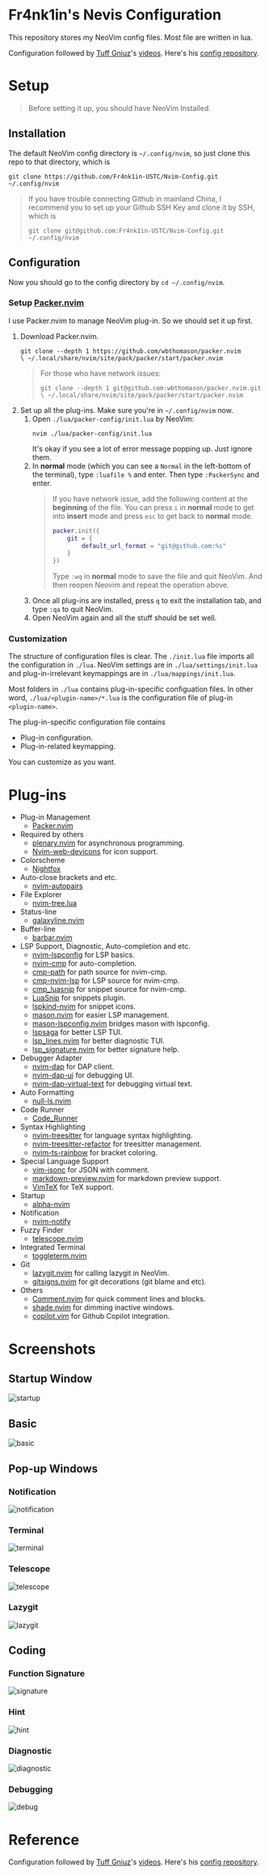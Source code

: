 # Fr4nk1in's Nevis Configuration

This repository stores my NeoVim config files. Most file are written in lua.

Configuration followed by [Tuff Gniuz](https://www.youtube.com/channel/UC1d_1egvm6BjuRz7qcCuoNA)'s [videos](https://youtu.be/qb6fPgZMRF4). Here's his [config repository](https://github.com/tuffgniuz/nvim.lua).

# Setup

> Before setting it up, you should have NeoVim Installed.

## Installation

The default NeoVim config directory is `~/.config/nvim`, so just clone this repo to that directory, which is

```shell
git clone https://github.com/Fr4nk1in-USTC/Nvim-Config.git ~/.config/nvim
```

> If you have trouble connecting Github in mainland China, I recommend you to set up your Github SSH Key and clone it by SSH, which is
>
> ```shell
> git clone git@github.com:Fr4nk1in-USTC/Nvim-Config.git ~/.config/nvim
> ```

## Configuration

Now you should go to the config directory by `cd ~/.config/nvim`.

### Setup [Packer.nvim](https://github.com/wbthomason/packer.nvim)

I use Packer.nvim to manage NeoVim plug-in. So we should set it up first.

1. Download Packer.nvim.
   ```shell
   git clone --depth 1 https://github.com/wbthomason/packer.nvim
   \ ~/.local/share/nvim/site/pack/packer/start/packer.nvim
   ```
   > For those who have network issues:
   >
   > ```
   > git clone --depth 1 git@github.com:wbthomason/packer.nvim.git
   > \ ~/.local/share/nvim/site/pack/packer/start/packer.nvim
   > ```
2. Set up all the plug-ins. Make sure you're in `~/.config/nvim` now.
   1. Open `./lua/packer-config/init.lua` by NeoVim:
      ```shell
      nvim ./lua/packer-config/init.lua
      ```
      It's okay if you see a lot of error message popping up. Just ignore them.
   2. In **normal** mode (which you can see a `Normal` in the left-bottom of the terminal), type `:luafile %` and enter. Then type `:PackerSync` and enter.
      > If you have network issue, add the following content at the **beginning** of the file. You can press `i` in **normal** mode to get into **insert** mode and press `esc` to get back to **normal** mode.
      >
      > ```lua
      > packer.init({
      >     git = {
      >         default_url_format = "git@github.com:%s"
      >     }
      > })
      > ```
      >
      > Type `:wq` in **normal** mode to save the file and quit NeoVim. And then reopen Neovim and repeat the operation above.
   3. Once all plug-ins are installed, press `q` to exit the installation tab, and type `:qa` to quit NeoVim.
   4. Open NeoVim again and all the stuff should be set well.

### Customization

The structure of configuration files is clear. The `./init.lua` file imports all the configuration in `./lua`. NeoVim settings are in `./lua/settings/init.lua` and plug-in-irrelevant keymappings are in `./lua/mappings/init.lua`.

Most folders in `./lua` contains plug-in-specific configuation files. In other word, `./lua/<plugin-name>/*.lua` is the configuration file of plug-in `<plugin-name>`.

The plug-in-specific configuration file contains

- Plug-in configuration.
- Plug-in-related keymapping.

You can customize as you want.

# Plug-ins

- Plug-in Management
  - [Packer.nvim](https://github.com/wbthomason/packer.nvim)
- Required by others
  - [plenary.nvim](https://github.com/nvim-lua/plenary.nvim) for asynchronous programming.
  - [Nvim-web-devicons](https://github.com/kyazdani42/nvim-web-devicons) for icon support.
- Colorscheme
  - [Nightfox](https://github.com/EdenEast/nightfox.nvim)
- Auto-close brackets and etc.
  - [nvim-autopairs](https://github.com/windwp/nvim-autopairs)
- File Explorer
  - [nvim-tree.lua](https://github.com/kyazdani42/nvim-tree.lua)
- Status-line
  - [galaxyline.nvim](https://github.com/glepnir/galaxyline.nvim)
- Buffer-line
  - [barbar.nvim](https://github.com/romgrk/barbar.nvim)
- LSP Support, Diagnostic, Auto-completion and etc.
  - [nvim-lspconfig](https://github.com/neovim/nvim-lspconfig) for LSP basics.
  - [nvim-cmp](https://github.com/hrsh7th/nvim-cmp) for auto-completion.
  - [cmp-path](https://github.com/hrsh7th/cmp-path) for path source for nvim-cmp.
  - [cmp-nvim-lsp](https://github.com/hrsh7th/cmp-nvim-lsp) for LSP source for nvim-cmp.
  - [cmp_luasnip](https://github.com/saadparwaiz1/cmp_luasnip) for snippet source for nvim-cmp.
  - [LuaSnip](https://github.com/L3MON4D3/LuaSnip) for snippets plugin.
  - [lspkind-nvim](https://github.com/onsails/lspkind.nvim) for snippet icons.
  - [mason.nvim](https://github.com/williamboman/mason.nvim) for easier LSP management.
  - [mason-lspconfig.nvim](https://github.com/williamboman/mason-lspconfig.nvim) bridges mason with lspconfig.
  - [lspsaga](https://github.com/glepnir/lspsaga.nvim) for better LSP TUI.
  - [lsp_lines.nvim](https://git.sr.ht/~whynothugo/lsp_lines.nvim) for better diagnostic TUI.
  - [lsp_signature.nvim](https://github.com/ray-x/lsp_signature.nvim) for better signature help.
- Debugger Adapter
  - [nvim-dap](https://github.com/mfussenegger/nvim-dap) for DAP client.
  - [nvim-dap-ui](https://github.com/rcarriga/nvim-dap-ui) for debugging UI.
  - [nvim-dap-virtual-text](https://github.com/theHamsta/nvim-dap-virtual-text) for debugging virtual text.
- Auto Formatting
  - [null-ls.nvim](https://github.com/jose-elias-alvarez/null-ls.nvim)
- Code Runner
  - [Code_Runner](https://github.com/CRAG666/code_runner.nvim)
- Syntax Highlighting
  - [nvim-treesitter](https://github.com/nvim-treesitter/nvim-treesitter) for language syntax highlighting.
  - [nvim-treesitter-refactor](https://github.com/nvim-treesitter/nvim-treesitter-refactor) for treesitter management.
  - [nvim-ts-rainbow](https://github.com/p00f/nvim-ts-rainbow) for bracket coloring.
- Special Language Support
  - [vim-jsonc](https://github.com/kevinoid/vim-jsonc) for JSON with comment.
  - [markdown-preview.nvim](https://github.com/iamcco/markdown-preview.nvim) for markdown preview support.
  - [VimTeX](https://github.com/lervag/vimtex) for TeX support.
- Startup
  - [alpha-nvim](https://github.com/goolord/alpha-nvim)
- Notification
  - [nvim-notify](https://github.com/rcarriga/nvim-notify)
- Fuzzy Finder
  - [telescope.nvim](https://github.com/nvim-telescope/telescope.nvim)
- Integrated Terminal
  - [toggleterm.nvim](https://github.com/akinsho/toggleterm.nvim)
- Git
  - [lazygit.nvim](https://github.com/kdheepak/lazygit.nvim) for calling lazygit in NeoVim.
  - [gitsigns.nvim](https://github.com/lewis6991/gitsigns.nvim) for git decorations (git blame and etc).
- Others
  - [Comment.nvim](https://github.com/numToStr/Comment.nvim) for quick comment lines and blocks.
  - [shade.nvim](https://github.com/sunjon/Shade.nvim) for dimming inactive windows.
  - [copilot.vim](https://github.com/github/copilot.vim) for Github Copilot integration.

# Screenshots

## Startup Window

![startup](./assets/startup.png)

## Basic

![basic](./assets/basic.png)

## Pop-up Windows

### Notification

![notification](./assets/notification.png)

### Terminal

![terminal](./assets/terminal.png)

### Telescope

![telescope](./assets/telescope.png)

### Lazygit

![lazygit](./assets/git.png)

## Coding

### Function Signature

![signature](./assets/signature.png)

### Hint

![hint](./assets/hint.png)

### Diagnostic

![diagnostic](./assets/diagnostic.png)

### Debugging

![debug](./assets/debug.png)

# Reference

Configuration followed by [Tuff Gniuz](https://www.youtube.com/channel/UC1d_1egvm6BjuRz7qcCuoNA)'s [videos](https://youtu.be/qb6fPgZMRF4). Here's his [config repository](https://github.com/tuffgniuz/nvim.lua).
